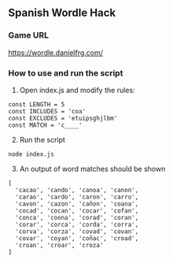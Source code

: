 ## Spanish Wordle Hack

### Game URL
https://wordle.danielfrg.com/

### How to use and run the script
1. Open index.js and modify the rules:
```
const LENGTH = 5
const INCLUDES = 'coa'
const EXCLUDES = 'etuipsghjlbm'
const MATCH = 'c____'
```
2. Run the script
```
node index.js
```
3. An output of word matches should be shown
```
[
  'cacao', 'cando', 'canoa', 'canon',
  'carao', 'cardo', 'caron', 'carro',
  'cavon', 'cazon', 'cañon', 'coana',
  'cocad', 'cocan', 'cocar', 'cofan',
  'conca', 'coona', 'corad', 'coran',
  'corar', 'corca', 'corda', 'corra',
  'corva', 'corza', 'covad', 'covan',
  'covar', 'coyan', 'coñac', 'croad',
  'croan', 'croar', 'croza'
]
```